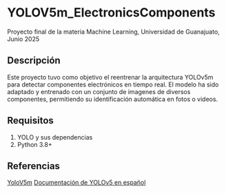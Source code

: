 # YOLOV5m_ElectronicsComponents
Proyecto final de la materia Machine Learning, Universidad de Guanajuato, Junio 2025

## Descripción 
Este proyecto tuvo como objetivo el reentrenar la arquitectura YOLOv5m para detectar
componentes electrónicos en tiempo real. El modelo ha sido adaptado y entrenado con un conjunto
de imagenes de diversos componentes, permitiendo su identificación automática en fotos o videos.

## Requisitos
1. YOLO y sus dependencias
2. Python 3.8+


## Referencias

[YoloV5m](https://github.com/ultralytics/yolov5)
[Documentación de YOLOv5 en español](https://docs.ultralytics.com/es/yolov5/)

